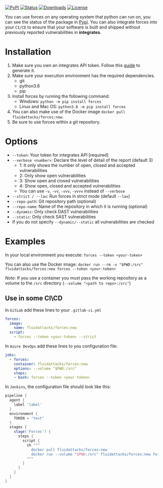 [![PyPI](https://img.shields.io/pypi/v/skims)](https://pypi.org/project/skims)
[![Status](https://img.shields.io/pypi/status/skims)](https://pypi.org/project/skims)
[![Downloads](https://img.shields.io/pypi/dm/skims)](https://pypi.org/project/skims)
[![License](https://img.shields.io/pypi/l/skims)](../LICENSE)

You can use forces on any operating system that python can run on, you can see the status of the package in [Pypi](https://pypi.org/project/forces/).
You can also integrate forces into your `CI/CD` to ensure that your software is built and shipped without previously reported vulnerabilities in **integrates**.

# Installation

1. Make sure you own an integrates API token. Follow this [guide](https://community.fluidattacks.com/t/integrates-api-access/540/1) to generate it.
2. Make sure your execution environment has the required dependencies.
   - git
   - python3.8
   - pip
3. Install forces by running the following command:
    - Windows: `python -m pip install forces`
    - Linux and Mac OS: `python3.8 -m pip install forces`
4. You can also make use of the Docker image `docker pull fluidattacks/forces:new`.
5. Be sure to use forces within a git repository.

# Options

- `--token`: Your token for integrates API [required]
- `--verbose <number>`: Declare the level of detail of the report (default 3)
  - 1: It only shows the number of open, closed and accepted vulnerabilities
  - 2: Only show open vulnerabilities
  - 3: Show open and closed vulnerabilities
  - 4: Show open, closed and accepted vulnerabilities
  - You can use `-v`, `-vv`, `-vvv`, `-vvvv` instead of `--verbose`
- `--strict / --lax`: Run forces in strict mode (default `--lax`)
- `--repo-path`: Git repository path (optional)
- `--repo-name`: Name of the repository in which it is running (optional)
- `--dynamic`: Only check DAST vulnerabilities
- `--static`: Only check SAST vulnerabilities
- If you do not specify `--dynamic/--static` all vulnerabilities are checked

# Examples

In your local environment you execute:
`forces --token <your-token>`

You can also use the Docker image:
`docker run --rm -v "$PWD:/src" fluidattacks/forces:new forces --token <your-token>`

_Note_: If you use a container you must pass the working repository as a volume to the `/src` directory (`--volume "<path to repo>:/src"`)

## Use in some CI\CD

In `GitLab` add these lines to your `.gitlab-ci.yml`

```yaml
forces:
  image:
    name: fluidattacks/forces:new
  script:
    - forces --token <your-token> --strict
```

In `Azure DevOps` add these lines to you configuration file:

```yaml
jobs:
  - forces:
    container: fluidattacks/forces:new
    options: --volume "$PWD:/src"
    steps:
    - bash: forces --token <your-token>
```

In `Jenkins`, the configuration file should look like this:

```groovy
pipeline {
  agent {
    label 'label'
  }
  environment {
    TOKEN = "test"
  }
  stages {
    stage('Forces') {
      steps {
        script {
          sh """
            docker pull fluidattacks/forces:new
            docker run --volume "$PWD:/src" fluidattacks/forces:new forces --token ${TOKEN}
          """
        }
      }
    }
  }
}
```
